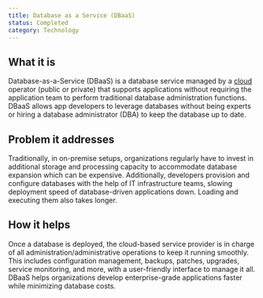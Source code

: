 ```yaml
---
title: Database as a Service (DBaaS)
status: Completed
category: Technology
---
```


## What it is

Database-as-a-Service (DBaaS) is a database service managed by a [cloud](https://glossary.cncf.io/cloud_computing/) operator (public or private) that supports applications without requiring the application team to perform traditional database administration functions. DBaaS allows app developers to leverage databases without being experts or hiring a database administrator (DBA) to keep the database up to date.

## Problem it addresses 

Traditionally, in on-premise setups, organizations regularly have to invest in additional storage and processing capacity to accommodate database expansion which can be expensive. Additionally, developers provision and configure databases with the help of IT infrastructure teams, slowing deployment speed of database-driven applications down. Loading and executing them also takes longer.

## How it helps

Once a database is deployed, the cloud-based service provider is in charge of all administration/administrative operations to keep it running smoothly. This includes configuration management, backups, patches, upgrades, service monitoring, and more, with a user-friendly interface to manage it all. DBaaS helps organizations develop enterprise-grade applications faster while minimizing database costs.
